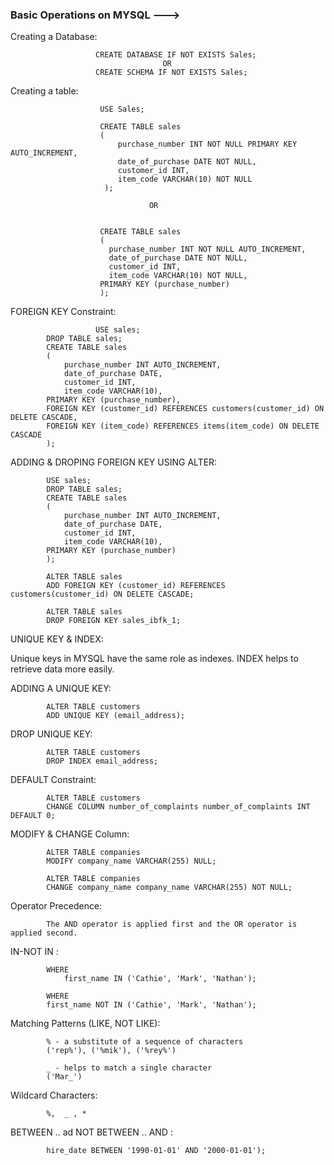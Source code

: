### Basic Operations on MYSQL --->

Creating a Database:                      
                       
                       CREATE DATABASE IF NOT EXISTS Sales;
                                      OR
                       CREATE SCHEMA IF NOT EXISTS Sales;
                     
Creating a table:
  
                        USE Sales;

                        CREATE TABLE sales
                        (
                            purchase_number INT NOT NULL PRIMARY KEY AUTO_INCREMENT,
                            date_of_purchase DATE NOT NULL,
                            customer_id INT,
                            item_code VARCHAR(10) NOT NULL
                         );

                                   OR
                                    

                        CREATE TABLE sales
                        (
                          purchase_number INT NOT NULL AUTO_INCREMENT,
                          date_of_purchase DATE NOT NULL,
                          customer_id INT,
                          item_code VARCHAR(10) NOT NULL,
                        PRIMARY KEY (purchase_number)
                        );

FOREIGN KEY Constraint:           

                       USE sales;
			DROP TABLE sales;
			CREATE TABLE sales
			(
			    purchase_number INT AUTO_INCREMENT,
			    date_of_purchase DATE,
			    customer_id INT,
			    item_code VARCHAR(10),
			PRIMARY KEY (purchase_number),
			FOREIGN KEY (customer_id) REFERENCES customers(customer_id) ON DELETE CASCADE,
			FOREIGN KEY (item_code) REFERENCES items(item_code) ON DELETE CASCADE
			);
			

ADDING & DROPING FOREIGN KEY USING ALTER:

			USE sales;
			DROP TABLE sales;
			CREATE TABLE sales
			(
				purchase_number INT AUTO_INCREMENT,
			    date_of_purchase DATE,
			    customer_id INT,
			    item_code VARCHAR(10),
			PRIMARY KEY (purchase_number)
			);

			ALTER TABLE sales
			ADD FOREIGN KEY (customer_id) REFERENCES customers(customer_id) ON DELETE CASCADE;

			ALTER TABLE sales
			DROP FOREIGN KEY sales_ibfk_1;


UNIQUE KEY & INDEX:

Unique keys in MYSQL have the same role as indexes.
INDEX helps to retrieve data more easily.
	
ADDING A UNIQUE KEY:
			
			ALTER TABLE customers
			ADD UNIQUE KEY (email_address);

DROP UNIQUE KEY:

			ALTER TABLE customers
			DROP INDEX email_address;



DEFAULT Constraint:


			ALTER TABLE customers
			CHANGE COLUMN number_of_complaints number_of_complaints INT DEFAULT 0;

MODIFY & CHANGE Column:
			
			ALTER TABLE companies
			MODIFY company_name VARCHAR(255) NULL;
			
			ALTER TABLE companies
			CHANGE company_name company_name VARCHAR(255) NOT NULL;
			
			
Operator Precedence:
			
			The AND operator is applied first and the OR operator is applied second.
			
IN-NOT IN :

			WHERE
    			first_name IN ('Cathie', 'Mark', 'Nathan');
				
			WHERE
			first_name NOT IN ('Cathie', 'Mark', 'Nathan');

Matching Patterns (LIKE, NOT LIKE):
			
			% - a substitute of a sequence of characters
			('rep%'), ('%mik'), ('%rey%')
			
			_ - helps to match a single character
			('Mar_')

Wildcard Characters:
			
			%,  _ , *
			

BETWEEN .. ad NOT BETWEEN .. AND :

			hire_date BETWEEN '1990-01-01' AND '2000-01-01');
